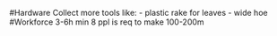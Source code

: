 #Hardware
Collect more tools like:
    - plastic rake for leaves
    - wide hoe
#Workforce
3-6h min 8 ppl is req to make 100-200m
